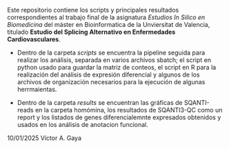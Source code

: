 Este repositorio contiene los scripts y principales resultados correspondientes al trabajo final de la asignatura *Estudios In Silico en Biomedicina* del máster en Bioinformatica de la Unviersitat de Valencia, titulado **Estudio del Splicing Alternativo en Enfermedades Cardiovasculares**.

* Dentro de la carpeta *scripts* se encuentra la pipeline seguida para realizar los análisis, separada en varios archivos sbatch; el script en python usado para guardar la matriz de conteos, el script en R para la realización del análisis de expresión diferencial y algunos de los archivos de organización necesarios para la ejecución de algunas herrmaientas.

* Dentro de la carpeta *results* se encuentran las gráficas de SQANTI-reads en la carpeta homómina, los resultados de SQANTI3-QC como un report y los listados de genes diferencialemnte expresados obtenidos y usados en los análisis de anotacion funcional. 

10/01/2025 Víctor A. Gaya
